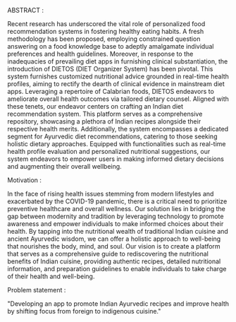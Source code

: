 ABSTRACT :

Recent research has underscored the vital role of personalized food recommendation
systems in fostering healthy eating habits. A fresh methodology has been proposed,
employing constrained question answering on a food knowledge base to adeptly
amalgamate individual preferences and health guidelines.
Moreover, in response to the inadequacies of prevailing diet apps in furnishing clinical
substantiation, the introduction of DIETOS (DIET Organizer System) has been pivotal. This
system furnishes customized nutritional advice grounded in real-time health profiles,
aiming to rectify the dearth of clinical evidence in mainstream diet apps. Leveraging a
repertoire of Calabrian foods, DIETOS endeavors to ameliorate overall health outcomes via
tailored dietary counsel.
Aligned with these tenets, our endeavor centers on crafting an Indian diet recommendation
system. This platform serves as a comprehensive repository, showcasing a plethora of
Indian recipes alongside their respective health merits. Additionally, the system
encompasses a dedicated segment for Ayurvedic diet recommendations, catering to those
seeking holistic dietary approaches. Equipped with functionalities such as real-time health
profile evaluation and personalized nutritional suggestions, our system endeavors to
empower users in making informed dietary decisions and augmenting their overall wellbeing.


Motivation :

In the face of rising health issues stemming from modern lifestyles and exacerbated by the
COVID-19 pandemic, there is a critical need to prioritize preventive healthcare and overall
wellness. Our solution lies in bridging the gap between modernity and tradition by leveraging
technology to promote awareness and empower individuals to make informed choices about
their health. By tapping into the nutritional wealth of traditional Indian cuisine and ancient
Ayurvedic wisdom, we can offer a holistic approach to well-being that nourishes the body,
mind, and soul. Our vision is to create a platform that serves as a comprehensive guide to
rediscovering the nutritional benefits of Indian cuisine, providing authentic recipes, detailed
nutritional information, and preparation guidelines to enable individuals to take charge of their
health and well-being.


Problem statement :

"Developing an app to promote Indian Ayurvedic recipes and improve health by shifting focus
from foreign to indigenous cuisine."

